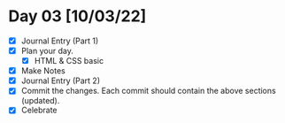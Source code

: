 # Day 03 [10/03/22]

- [x] Journal Entry (Part 1)
- [x] Plan your day.
  - [x] HTML & CSS basic
- [x] Make Notes
- [x] Journal Entry (Part 2)
- [x] Commit the changes. Each commit should contain the above sections (updated).
- [x] Celebrate
<!-- [x] to tick -->
